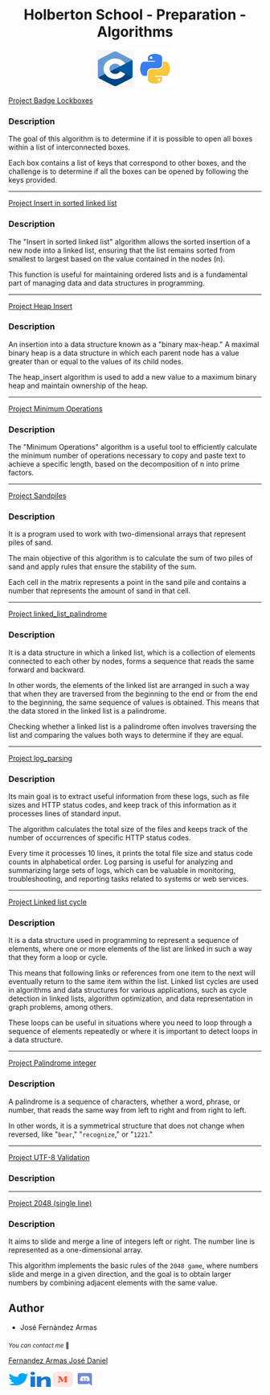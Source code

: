 <h1 align="center">Holberton School - Preparation - Algorithms</h1>

<p align="center">
	<img width="75" height="75" src="./images/c.webp" alt="C Logo">
	<img width="75" height="75" src="./images/python.png" alt="Python Logo">
</p>


[Project Badge Lockboxes](./lockboxes/)
### Description
The goal of this algorithm is to determine if it is possible to open all boxes within a list of interconnected boxes.

Each box contains a list of keys that correspond to other boxes, and the challenge is to determine if all the boxes can be opened by following the keys provided.

---
[Project Insert in sorted linked list](./insert_in_sorted_linked_list/)
### Description
The "Insert in sorted linked list" algorithm allows the sorted insertion of a new node into a linked list, ensuring that the list remains sorted from smallest to largest based on the value contained in the nodes (n). 

This function is useful for maintaining ordered lists and is a fundamental part of managing data and data structures in programming.

---
[Project Heap Insert](./heap_insert/)
### Description
An insertion into a data structure known as a "binary max-heap." A maximal binary heap is a data structure in which each parent node has a value greater than or equal to the values of its child nodes. 

The heap_insert algorithm is used to add a new value to a maximum binary heap and maintain ownership of the heap.

---
[Project Minimum Operations](./minimum_operations/)
### Description
The "Minimum Operations" algorithm is a useful tool to efficiently calculate the minimum number of operations necessary to copy and paste text to achieve a specific length, based on the decomposition of n into prime factors.

---
[Project Sandpiles](./sandpiles/)

### Description
It is a program used to work with two-dimensional arrays that represent piles of sand. 

The main objective of this algorithm is to calculate the sum of two piles of sand and apply rules that ensure the stability of the sum. 

Each cell in the matrix represents a point in the sand pile and contains a number that represents the amount of sand in that cell.

---
[Project linked_list_palindrome](./linked_list_palindrome/)

### Description
It is a data structure in which a linked list, which is a collection of elements connected to each other by nodes, forms a sequence that reads the same forward and backward. 

In other words, the elements of the linked list are arranged in such a way that when they are traversed from the beginning to the end or from the end to the beginning, the same sequence of values is obtained. This means that the data stored in the linked list is a palindrome. 

Checking whether a linked list is a palindrome often involves traversing the list and comparing the values both ways to determine if they are equal.

---
[Project log_parsing](./log_parsing/)

### Description
Its main goal is to extract useful information from these logs, such as file sizes and HTTP status codes, and keep track of this information as it processes lines of standard input. 

The algorithm calculates the total size of the files and keeps track of the number of occurrences of specific HTTP status codes. 

Every time it processes 10 lines, it prints the total file size and status code counts in alphabetical order. Log parsing is useful for analyzing and summarizing large sets of logs, which can be valuable in monitoring, troubleshooting, and reporting tasks related to systems or web services.

---
[Project Linked list cycle](./linked_list_cycle/)

### Description
It is a data structure used in programming to represent a sequence of elements, where one or more elements of the list are linked in such a way that they form a loop or cycle.

This means that following links or references from one item to the next will eventually return to the same item within the list.
Linked list cycles are used in algorithms and data structures for various applications, such as cycle detection in linked lists, algorithm optimization, and data representation in graph problems, among others.

These loops can be useful in situations where you need to loop through a sequence of elements repeatedly or where it is important to detect loops in a data structure.

---

[Project Palindrome integer](./palindrome_integer/)

### Description
A palindrome is a sequence of characters, whether a word, phrase, or number, that reads the same way from left to right and from right to left.

In other words, it is a symmetrical structure that does not change when reversed, like "`bear`," "`recognize`," or "`1221`."

---

[Project UTF-8 Validation](./utf8_validation/)

### Description
---

[Project 2048 (single line)](./slide_line/)

### Description
It aims to slide and merge a line of integers left or right. The number line is represented as a one-dimensional array.

This algorithm implements the basic rules of the `2048 game`, where numbers slide and merge in a given direction, and the goal is to obtain larger numbers by combining adjacent elements with the same value.


## Author

* José Fernàndez Armas

<sub>_You can contact me_ 📩

[Fernandez Armas José Daniel](https://github.com/crasride)

<p align="left">
<a href="https://twitter.com/JosFern35900656" target="blank"><img align="center" src="./images/twitter.svg" alt="crasride" height="30" width="40" /></a>
<a href="https://www.linkedin.com/in/jd-fernandez/" target="blank"><img align="center" src="./images/linked-in-alt.svg" alt="crasride" height="30" width="40" /></a>
<a href="https://medium.com/@4990" target="blank"><img align="center" src="./images/medium.svg" alt="@crasride" height="30" width="40" /></a>
<a href="https://discord.gg/José Fernandez Armas#7992" target="blank"><img align="center" src="./images/discord.svg" alt="crasride" height="30" width="40" /></a>
</p>
